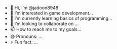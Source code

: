 - 👋 Hi, I’m @jadoon8948
- 👀 I’m interested in game development...
- 🌱 I’m currently learning basics of programming...
- 💞️ I’m looking to collaborate on ...
- 📫 How to reach me to my goals...
- 😄 Pronouns: ...
- ⚡ Fun fact: ...

<!---
jadoon8948/jadoon8948 is a ✨ special ✨ repository because its `README.md` (this file) appears on your GitHub profile.
You can click the Preview link to take a look at your changes.
--->
